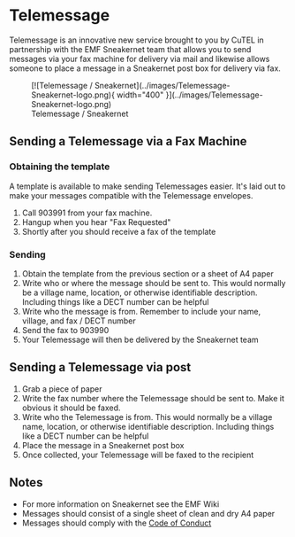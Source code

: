 # Telemessage

Telemessage is an innovative new service brought to you by CuTEL in partnership with the EMF Sneakernet team that allows you to send  messages via your fax machine for delivery via mail and likewise allows someone to place a message in a Sneakernet post box for delivery via fax. 

<figure markdown="span">
  [![Telemessage / Sneakernet](../images/Telemessage-Sneakernet-logo.png){ width="400" }](../images/Telemessage-Sneakernet-logo.png)
  <figcaption>Telemessage / Sneakernet</figcaption>
</figure>

## Sending a Telemessage via a Fax Machine

### Obtaining the template

A template is available to make sending Telemessages easier. It's laid out to make your messages compatible with the Telemessage envelopes.  

1. Call 903991 from your fax machine. 
2. Hangup when you hear "Fax Requested"
3. Shortly after you should receive a fax of the template

### Sending

  1. Obtain the template from the previous section or a sheet of A4 paper
  2. Write who or where the message should be sent to. This would normally be a village name, location, or otherwise identifiable description. Including things like a DECT number can be helpful
  3. Write who the message is from. Remember to include your name, village, and fax / DECT number
  4. Send the fax to 903990
  5. Your Telemessage will then be delivered by the Sneakernet team

## Sending a Telemessage via post

  1. Grab a piece of paper
  2. Write the fax number where the Telemessage should be sent to. Make it obvious it should be faxed.
  3. Write who the Telemessage is from. This would normally be a village name, location, or otherwise identifiable description. Including things like a DECT number can be helpful
  4. Place the message in a Sneakernet post box
  5. Once collected, your Telemessage will be faxed to the recipient 

## Notes

  * For more information on Sneakernet see the EMF Wiki
  * Messages should consist of a single sheet of clean and dry A4 paper
  * Messages should comply with the [Code of Conduct](https://www.emfcamp.org/code-of-conduct) 